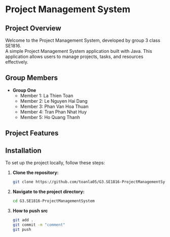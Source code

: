 # Project Management System

## Project Overview

Welcome to the Project Management System, developed by group 3 class SE1816. <br/>
A simple Project Management System application built with Java. This application allows users to manage projects, tasks, and resources effectively.

## Group Members

-   **Group One**
    -   Member 1: La Thien Toan
    -   Member 2: Le Nguyen Hai Dang
    -   Member 3: Phan Van Hoa Thuan
    -   Member 4: Tran Phan Nhat Huy
    -   Member 5: Ho Quang Thanh

## Project Features

## Installation

To set up the project locally, follow these steps:

1. **Clone the repository:**
    ```bash
    git clone https://github.com/toanla05/G3.SE1816-ProjectManagementSystem.git
    ```
2. **Navigate to the project directory:**
    ```bash
    cd G3.SE1816-ProjectManagementSystem
    ```
3. **How to push src**
    ```bash
    git add .
    git commit -m "comment"
    git push
    ```
